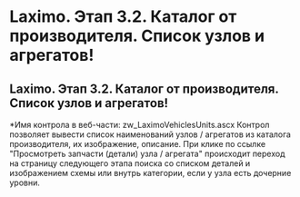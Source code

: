 ﻿---
description: 2.4.7
---
# Laximo. Этап 3.2. Каталог от производителя. Список узлов и агрегатов!
## Laximo. Этап 3.2. Каталог от производителя. Список узлов и агрегатов!
*Имя контрола в веб-части: zw_LaximoVehiclesUnits.ascx
Контрол позволяет вывести список наименований узлов / агрегатов из каталога производителя, их изображение, описание. 
При клике по ссылке "Просмотреть запчасти (детали) узла / агрегата" происходит переход на страницу следующего этапа поиска со списком деталей и изображением схемы или внутрь категории, если у узла есть дочерние уровни.
